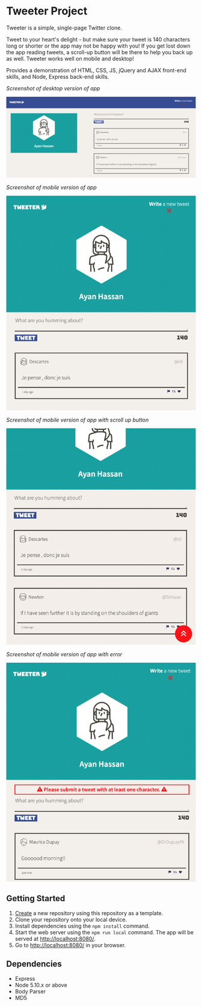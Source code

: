 # Tweeter Project

Tweeter is a simple, single-page Twitter clone.

Tweet to your heart's delight - but make sure your tweet is 140 characters long or shorter or the app may not be happy with you! If you get lost down the app reading tweets, a scroll-up button will be there to help you back up as well. Tweeter works well on mobile and desktop!

Provides a demonstration of HTML, CSS, JS, jQuery and AJAX front-end skills, and Node, Express back-end skills.

<em>Screenshot of desktop version of app</em>

!["Screenshot of desktop version of app"](https://github.com/ayan-hassan/tweeter/blob/master/docs/Screenshot%202023-04-27%20at%209.49.56%20PM.png?raw=true)

<em>Screenshot of mobile version of app</em>

!["Screenshot of mobile version of app"](https://github.com/ayan-hassan/tweeter/blob/master/docs/Screenshot%202023-04-27%20at%209.50.37%20PM.png?raw=true)

<em>Screenshot of mobile version of app with scroll up button</em>

!["Screenshot of mobile version of app with scroll up button"](https://github.com/ayan-hassan/tweeter/blob/master/docs/Screenshot%202023-04-27%20at%209.51.41%20PM.png?raw=true)

<em>Screenshot of mobile version of app with error</em>

!["Screenshot of mobile version of app with error"](https://github.com/ayan-hassan/tweeter/blob/master/docs/Screenshot%202023-04-27%20at%209.52.18%20PM.png?raw=true)

## Getting Started

1. [Create](https://docs.github.com/en/repositories/creating-and-managing-repositories/creating-a-repository-from-a-template) a new repository using this repository as a template.
2. Clone your repository onto your local device.
3. Install dependencies using the `npm install` command.
3. Start the web server using the `npm run local` command. The app will be served at <http://localhost:8080/>.
4. Go to <http://localhost:8080/> in your browser.

## Dependencies

- Express
- Node 5.10.x or above
- Body Parser
- MD5
